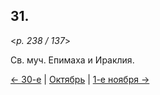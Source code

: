 
## 31.

<*p. 238 / 137*>

Св. муч. Епимаха и Ираклия.

[← 30-е](10_30_GMT.ru.md) | [Октябрь](README.md#31-й) | [1-е ноября →](../11_november/11_01_GMT.ru.md)
